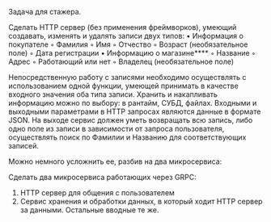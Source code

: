 Задача для стажера.


Сделать HTTP  сервер (без применения фреймворков), умеющий создавать, изменять и удалять записи двух типов:
• Информация о покупателе
◦ Фамилия
◦ Имя
◦ Отчество
◦ Возраст (необязательное поле)
◦ Дата регистрации
• Информацию о магазине****
◦ Название
◦ Адрес
◦ Работающий или нет
◦ Владелец (необязательное поле)

Непосредственную работу с записями необходимо осуществлять с использованием одной функции, умеющей принимать в качестве входного значения оба типа записи. Хранить и накапливать информацию можно по выбору: в рантайм, СУБД, файлах. Входными и выходными параметрами в  HTTP  запросах являются данные в формате  JSON.
На выходе сервис должен уметь возвращать всю запись, либо одно поле из записи в зависимости от запроса пользователя, осуществлять поиск по Фамилии и Названию  для соответствующих записей.



Можно немного усложнить ее, разбив на два микросервиса:

Сделать два микросервиса работающих через  GRPC:
1. HTTP  сервер для общения с пользователем
2. Сервис хранения и обработки данных, в который ходит HTTP  сервер за данными.
Остальные вводные те же.